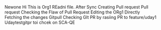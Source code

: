 Newone
Hi This is Org1 REadni file.
After Sync
Creating Pull request
Pull request
Checking the Flaw of Pull Request
Editing the ORg1 Directly
Fetching the changes 
Gitpull
Checking GIt PR by rasiing PR to feature/uday1 
Udaytestgitpr toi chcek on SCA-QE
